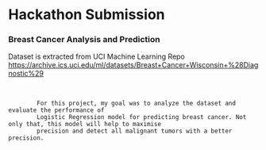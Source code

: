 <h1> Hackathon Submission </h1>
<h3> Breast Cancer Analysis and Prediction </h3>

<p> 

Dataset is extracted from UCI Machine Learning Repo 
  <href> 
          https://archive.ics.uci.edu/ml/datasets/Breast+Cancer+Wisconsin+%28Diagnostic%29 
  </href>

<br>

            For this project, my goal was to analyze the dataset and evaluate the performance of 
            Logistic Regression model for predicting breast cancer. Not only that, this model will help to maximise
            precision and detect all malignant tumors with a better precision.


</p>
